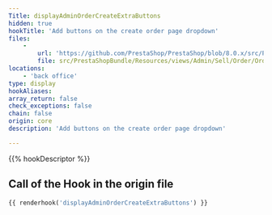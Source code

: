 ```yaml
---
Title: displayAdminOrderCreateExtraButtons
hidden: true
hookTitle: 'Add buttons on the create order page dropdown'
files:
    -
        url: 'https://github.com/PrestaShop/PrestaShop/blob/8.0.x/src/PrestaShopBundle/Resources/views/Admin/Sell/Order/Order/Blocks/Create/summary.html.twig'
        file: src/PrestaShopBundle/Resources/views/Admin/Sell/Order/Order/Blocks/Create/summary.html.twig
locations:
    - 'back office'
type: display
hookAliases: 
array_return: false
check_exceptions: false
chain: false
origin: core
description: 'Add buttons on the create order page dropdown'

---
```


{{% hookDescriptor %}}

## Call of the Hook in the origin file

```php
{{ renderhook('displayAdminOrderCreateExtraButtons') }}
```
